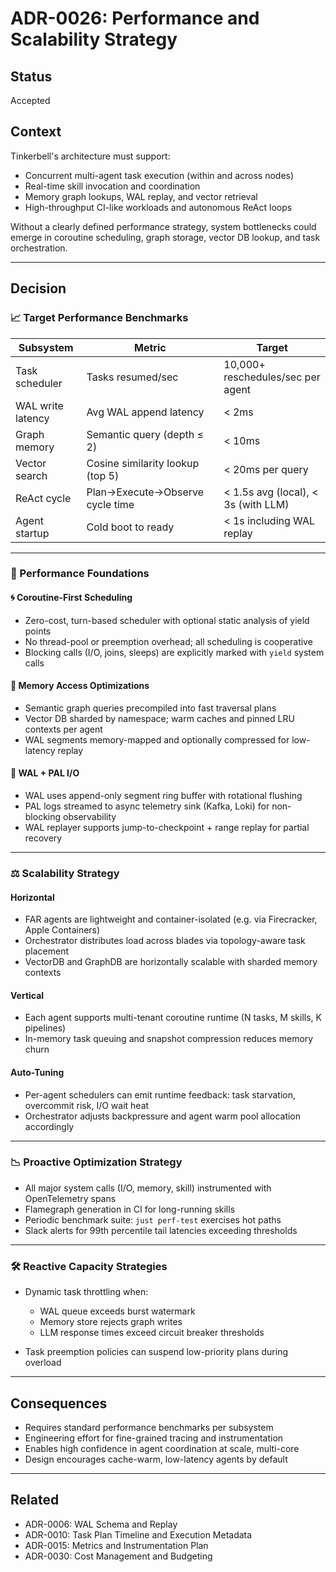 # ADR-0026: Performance and Scalability Strategy

## Status
Accepted

## Context
Tinkerbell's architecture must support:

- Concurrent multi-agent task execution (within and across nodes)
- Real-time skill invocation and coordination
- Memory graph lookups, WAL replay, and vector retrieval
- High-throughput CI-like workloads and autonomous ReAct loops

Without a clearly defined performance strategy, system bottlenecks could emerge in coroutine scheduling, graph storage, vector DB lookup, and task orchestration.

---

## Decision

### 📈 Target Performance Benchmarks

| Subsystem              | Metric                           | Target                                  |
|------------------------|----------------------------------|-----------------------------------------|
| Task scheduler         | Tasks resumed/sec                | 10,000+ reschedules/sec per agent       |
| WAL write latency      | Avg WAL append latency           | < 2ms                                   |
| Graph memory           | Semantic query (depth ≤ 2)       | < 10ms                                  |
| Vector search          | Cosine similarity lookup (top 5) | < 20ms per query                        |
| ReAct cycle            | Plan→Execute→Observe cycle time  | < 1.5s avg (local), < 3s (with LLM)     |
| Agent startup          | Cold boot to ready               | < 1s including WAL replay               |

---

### 🧱 Performance Foundations

#### 🌀 Coroutine-First Scheduling

- Zero-cost, turn-based scheduler with optional static analysis of yield points
- No thread-pool or preemption overhead; all scheduling is cooperative
- Blocking calls (I/O, joins, sleeps) are explicitly marked with `yield` system calls

#### 🧠 Memory Access Optimizations

- Semantic graph queries precompiled into fast traversal plans
- Vector DB sharded by namespace; warm caches and pinned LRU contexts per agent
- WAL segments memory-mapped and optionally compressed for low-latency replay

#### 💾 WAL + PAL I/O

- WAL uses append-only segment ring buffer with rotational flushing
- PAL logs streamed to async telemetry sink (Kafka, Loki) for non-blocking observability
- WAL replayer supports jump-to-checkpoint + range replay for partial recovery

---

### ⚖️ Scalability Strategy

#### Horizontal

- FAR agents are lightweight and container-isolated (e.g. via Firecracker, Apple Containers)
- Orchestrator distributes load across blades via topology-aware task placement
- VectorDB and GraphDB are horizontally scalable with sharded memory contexts

#### Vertical

- Each agent supports multi-tenant coroutine runtime (N tasks, M skills, K pipelines)
- In-memory task queuing and snapshot compression reduces memory churn

#### Auto-Tuning

- Per-agent schedulers can emit runtime feedback: task starvation, overcommit risk, I/O wait heat
- Orchestrator adjusts backpressure and agent warm pool allocation accordingly

---

### 📉 Proactive Optimization Strategy

- All major system calls (I/O, memory, skill) instrumented with OpenTelemetry spans
- Flamegraph generation in CI for long-running skills
- Periodic benchmark suite: `just perf-test` exercises hot paths
- Slack alerts for 99th percentile tail latencies exceeding thresholds

---

### 🛠️ Reactive Capacity Strategies

- Dynamic task throttling when:
  - WAL queue exceeds burst watermark
  - Memory store rejects graph writes
  - LLM response times exceed circuit breaker thresholds

- Task preemption policies can suspend low-priority plans during overload

---

## Consequences

- Requires standard performance benchmarks per subsystem
- Engineering effort for fine-grained tracing and instrumentation
- Enables high confidence in agent coordination at scale, multi-core
- Design encourages cache-warm, low-latency agents by default

---

## Related

- ADR-0006: WAL Schema and Replay
- ADR-0010: Task Plan Timeline and Execution Metadata
- ADR-0015: Metrics and Instrumentation Plan
- ADR-0030: Cost Management and Budgeting
